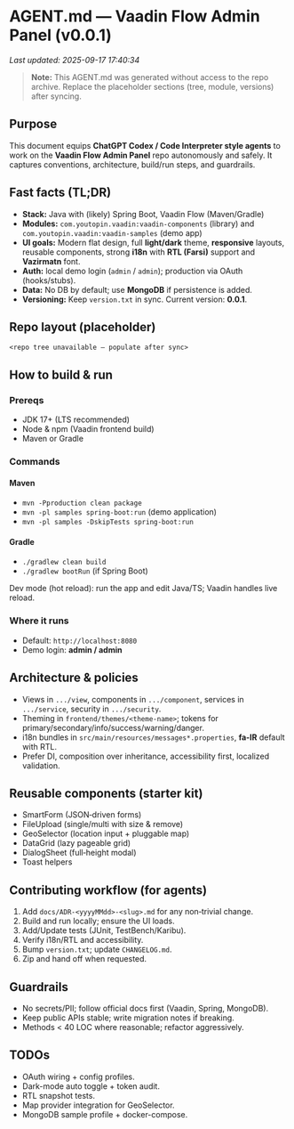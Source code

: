 # AGENT.md — Vaadin Flow Admin Panel (v0.0.1)

_Last updated: 2025-09-17 17:40:34_

> **Note:** This AGENT.md was generated without access to the repo archive. Replace the placeholder sections (tree, module, versions) after syncing.

## Purpose
This document equips **ChatGPT Codex / Code Interpreter style agents** to work on the **Vaadin Flow Admin Panel** repo autonomously and safely. It captures conventions, architecture, build/run steps, and guardrails.

## Fast facts (TL;DR)
- **Stack:** Java with (likely) Spring Boot, Vaadin Flow (Maven/Gradle)
- **Modules:** `com.youtopin.vaadin:vaadin-components` (library) and `com.youtopin.vaadin:vaadin-samples` (demo app)
- **UI goals:** Modern flat design, full **light/dark** theme, **responsive** layouts, reusable components, strong **i18n** with **RTL (Farsi)** support and **Vazirmatn** font.
- **Auth:** local demo login (`admin` / `admin`); production via OAuth (hooks/stubs).
- **Data:** No DB by default; use **MongoDB** if persistence is added.
- **Versioning:** Keep `version.txt` in sync. Current version: **0.0.1**.

## Repo layout (placeholder)
```
<repo tree unavailable — populate after sync>
```

## How to build & run
### Prereqs
- JDK 17+ (LTS recommended)
- Node & npm (Vaadin frontend build)
- Maven or Gradle

### Commands
#### Maven
- `mvn -Pproduction clean package`
- `mvn -pl samples spring-boot:run` (demo application)
- `mvn -pl samples -DskipTests spring-boot:run`

#### Gradle
- `./gradlew clean build`
- `./gradlew bootRun` (if Spring Boot)

Dev mode (hot reload): run the app and edit Java/TS; Vaadin handles live reload.

### Where it runs
- Default: `http://localhost:8080`
- Demo login: **admin / admin**

## Architecture & policies
- Views in `.../view`, components in `.../component`, services in `.../service`, security in `.../security`.
- Theming in `frontend/themes/<theme-name>`; tokens for primary/secondary/info/success/warning/danger.
- i18n bundles in `src/main/resources/messages*.properties`, **fa-IR** default with RTL.
- Prefer DI, composition over inheritance, accessibility first, localized validation.

## Reusable components (starter kit)
- SmartForm (JSON‑driven forms)
- FileUpload (single/multi with size & remove)
- GeoSelector (location input + pluggable map)
- DataGrid (lazy pageable grid)
- DialogSheet (full‑height modal)
- Toast helpers

## Contributing workflow (for agents)
1. Add `docs/ADR-<yyyyMMdd>-<slug>.md` for any non‑trivial change.
2. Build and run locally; ensure the UI loads.
3. Add/Update tests (JUnit, TestBench/Karibu).
4. Verify i18n/RTL and accessibility.
5. Bump `version.txt`; update `CHANGELOG.md`.
6. Zip and hand off when requested.

## Guardrails
- No secrets/PII; follow official docs first (Vaadin, Spring, MongoDB).
- Keep public APIs stable; write migration notes if breaking.
- Methods < 40 LOC where reasonable; refactor aggressively.

## TODOs
- OAuth wiring + config profiles.
- Dark-mode auto toggle + token audit.
- RTL snapshot tests.
- Map provider integration for GeoSelector.
- MongoDB sample profile + docker-compose.
